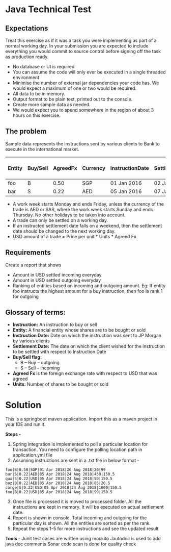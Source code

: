 # Java Technical Test
## Expectations
Treat this exercise as if it was a task you were implementing as part of a normal working day. In your submission you are expected to include everything you would commit to source control before signing off the task as production ready.

* No database or UI is required
* You can assume the code will only ever be executed in a single threaded environment
* Minimise the number of external jar dependencies your code has. We would expect a maximum of one or two would be required.
* All data to be in memory.
* Output format to be plain text, printed out to the console.
* Create more sample data as needed.
* We would expect you to spend somewhere in the region of about 3 hours on this exercise.

## The problem
Sample data represents the instructions sent by various clients to Bank to execute in the international market.

Entity | Buy/Sell | AgreedFx | Currency | InstructionDate | SettlementDate | Units | Price per unit
-------|-------|-------|-------|-------|-------	|-------|-------
foo | B | 0.50 | SGP | 01 Jan 2016 | 02 Jan 2016 | 200 | 100.25 
bar | S | 0.22 | AED | 05 Jan 2016 | 07 Jan 2016 | 450 | 150.5

* A work week starts Monday and ends Friday, unless the currency of the trade is AED or SAR, where the work week starts Sunday and ends Thursday. No other holidays to be taken into account.
* A trade can only be settled on a working day.
* If an instructed settlement date falls on a weekend, then the settlement date should be changed to the next working day.
* USD amount of a trade = Price per unit * Units * Agreed Fx

## Requirements
Create a report that shows

* Amount in USD settled incoming everyday
* Amount in USD settled outgoing everyday
* Ranking of entities based on incoming and outgoing amount. Eg: If entity foo instructs the highest amount for a buy instruction, then foo is rank 1 for outgoing


## Glossary of terms:
* **Instruction:** An instruction to buy or sell
* **Entity:** A financial entity whose shares are to be bought or sold
* **Instruction Date:** Date on which the instruction was sent to JP Morgan by various clients
* **Settlement Date:** The date on which the client wished for the instruction to be settled with respect to Instruction Date
* **Buy/Sell flag:**
	* B – Buy – outgoing
	* S – Sell – incoming
* **Agreed Fx** is the foreign exchange rate with respect to USD that was agreed
* **Units:** Number of shares to be bought or sold

# Solution

This is a springboot maven application. Import this as a maven project in your IDE and run it.

**Steps -** 
1. Spring integration is implemented to poll a particular location for transaction. You need to configure the polling location path in application.yml file
2. Assuming instructions are sent in a .txt file in below format -

```foo|B|0.50|SGP|01 Apr 2018|26 Aug 2018|200|100.25
foo|B|0.50|SGP|01 Apr 2018|26 Aug 2018|20|99
bar|S|0.22|AED|05 Apr 2018|24 Aug 2018|450|150.5
qux|S|0.22|USD|05 Apr 2018|24 Aug 2018|50|150.5
baz|B|0.22|AED|05 Apr 2018|24 Aug 2018|85|20.5
corge|S|0.22|USD|05 Apr 2018|24 Aug 2018|1000|150.5
foo|B|0.22|USD|05 Apr 2018|24 Aug 2018|99|150.5
```

3. Once file is processed it is moved to processed folder. All the instructions are kept in memory. It will be executed on actual settlement date.
4. Report is shown in console. Total incoming and outgoing for the particular day is shown. All the entities are sorted as per the rank.
5. Repeat the steps 1-5 for more instructions and see the updated result


**Tools -**
Junit test cases are written using mockito
Jautodoc is used to add java doc comments
Sonar code scan is done for quality check

